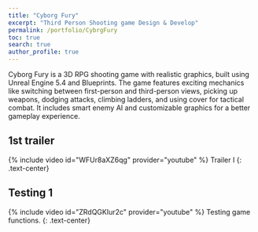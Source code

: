 ```yaml
---
title: "Cyborg Fury"
excerpt: "Third Person Shooting game Design & Develop"
permalink: /portfolio/CybrgFury
toc: true
search: true
author_profile: true
---
```



Cyborg Fury is a 3D RPG shooting game with realistic graphics, built using Unreal Engine 5.4 and Blueprints. The game features exciting mechanics like switching between first-person and third-person views, picking up weapons, dodging attacks, climbing ladders, and using cover for tactical combat. It includes smart enemy AI and customizable graphics for a better gameplay experience.


## 1st trailer
{% include video id="WFUr8aXZ6qg" provider="youtube" %}
Trailer I
{: .text-center}

## Testing 1
{% include video id="ZRdQGKIur2c" provider="youtube" %}
Testing game functions.
{: .text-center}


